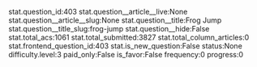 stat.question_id:403
stat.question__article__live:None
stat.question__article__slug:None
stat.question__title:Frog Jump
stat.question__title_slug:frog-jump
stat.question__hide:False
stat.total_acs:1061
stat.total_submitted:3827
stat.total_column_articles:0
stat.frontend_question_id:403
stat.is_new_question:False
status:None
difficulty.level:3
paid_only:False
is_favor:False
frequency:0
progress:0
